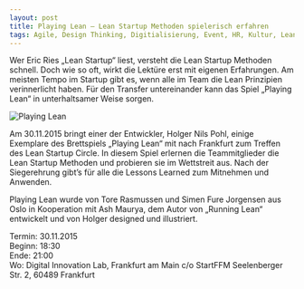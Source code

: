 ```yaml
---
layout: post
title: Playing Lean – Lean Startup Methoden spielerisch erfahren
tags: Agile, Design Thinking, Digitialisierung, Event, HR, Kultur, Lean Startup
---
```


Wer Eric Ries „Lean Startup“ liest, versteht die Lean Startup Methoden  schnell. Doch wie so oft, wirkt die Lektüre erst 
mit eigenen Erfahrungen. Am meisten Tempo im Startup gibt es, wenn alle im Team die Lean Prinzipien verinnerlicht haben. 
Für den Transfer untereinander kann das Spiel „Playing Lean“ in unterhaltsamer Weise sorgen.

![Playing Lean](../../../assets/images/Playing-Lean.jpg)

Am 30.11.2015 bringt einer der Entwickler, Holger Nils Pohl, einige Exemplare des Brettspiels „Playing Lean“ mit nach 
Frankfurt zum Treffen des Lean Startup Circle. In diesem Spiel erlernen die Teammitglieder die Lean Startup Methoden und 
probieren sie im Wettstreit aus. Nach der Siegerehrung gibt’s für alle die Lessons Learned zum Mitnehmen und Anwenden.

Playing Lean wurde von Tore Rasmussen und Simen Fure Jorgensen aus Oslo in Kooperation mit Ash Maurya, dem Autor von 
„Running Lean“ entwickelt und von Holger designed und illustriert.

Termin: 30.11.2015<br>
Beginn: 18:30<br>
Ende: 21:00<br>
Wo: Digital Innovation Lab, Frankfurt am Main c/o StartFFM Seelenberger Str. 2, 60489 Frankfurt
